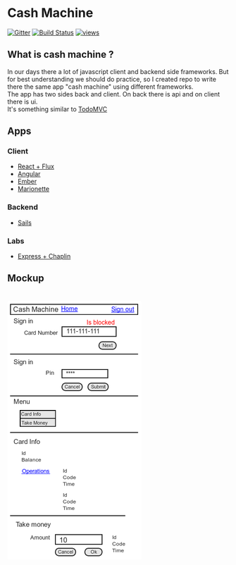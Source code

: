 # Cash Machine

[![Gitter](https://badges.gitter.im/Join%20Chat.svg)](https://gitter.im/ButuzGOL/cashmachine?utm_source=badge&utm_medium=badge&utm_campaign=pr-badge&utm_content=badge)
[![Build Status](https://travis-ci.org/ButuzGOL/cashmachine.svg?branch=master)](https://travis-ci.org/ButuzGOL/cashmachine)
[![views](https://sourcegraph.com/api/repos/github.com/ButuzGOL/cashmachine/.counters/views.png)](https://sourcegraph.com/github.com/ButuzGOL/cashmachine)

## What is cash machine ?
In our days there a lot of javascript client and backend side frameworks. But for best understanding we should do practice, so I created repo to write there the same app "cash machine" using different frameworks.  
The app has two sides back and client. On back there is api and on client there is ui.  
It's something similar to [TodoMVC](https://github.com/tastejs/todomvc)

## Apps

### Client
* [React + Flux](https://github.com/ButuzGOL/cashmachine/tree/master/apps/react)
* [Angular](https://github.com/ButuzGOL/cashmachine/tree/master/apps/angular)
* [Ember](https://github.com/ButuzGOL/cashmachine/tree/master/apps/ember)
* [Marionette](https://github.com/ButuzGOL/cashmachine/tree/master/apps/marionette)  

### Backend
* [Sails](https://github.com/ButuzGOL/cashmachine/tree/master/apps/sails)

### Labs
* [Express + Chaplin](https://github.com/ButuzGOL/cashmachine/tree/master/apps/labs/express-chaplin)

## Mockup
# ![Mockup](mockup.png)
